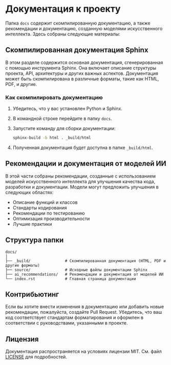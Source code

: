 
# Документация к проекту

Папка `docs` содержит скомпилированную документацию, а также рекомендации и документацию, созданную моделями искусственного интеллекта. Здесь собраны следующие материалы:

## Скомпилированная документация Sphinx

В этом разделе содержится основная документация, сгенерированная с помощью инструмента Sphinx. Она включает описание структуры проекта, API, архитектуры и других важных аспектов. Документация может быть скомпилирована в различные форматы, такие как HTML, PDF, и другие.

### Как скомпилировать документацию

1. Убедитесь, что у вас установлен Python и Sphinx.
2. В командной строке перейдите в папку `docs`.
3. Запустите команду для сборки документации:

   ```bash
   sphinx-build -b html . _build/html
   ```

4. Полученная документация будет доступна в папке `_build/html`.

## Рекомендации и документация от моделей ИИ

В этой части собраны рекомендации, созданные с использованием моделей искусственного интеллекта для улучшения качества кода, разработки и документации. Модели могут предложить улучшения в следующих областях:

- Описание функций и классов
- Стандарты кодирования
- Рекомендации по тестированию
- Оптимизация производительности
- Лучшие практики

## Структура папки

```
docs/
│
├── _build/               # Скомпилированная документация (HTML, PDF и другие форматы)
├── source/               # Исходные файлы документации Sphinx
├── ai_recommendations/   # Рекомендации и документация от моделей ИИ
└── index.rst             # Главная страница документации
```

## Контрибьютинг

Если вы хотите внести изменения в документацию или добавить новые рекомендации, пожалуйста, создайте Pull Request. Убедитесь, что ваш код соответствует стандартам форматирования и оформлен в соответствии с руководствами, указанными в проекте.

## Лицензия

Документация распространяется на условиях лицензии MIT. См. файл [LICENSE](../LICENSE) для подробностей.
